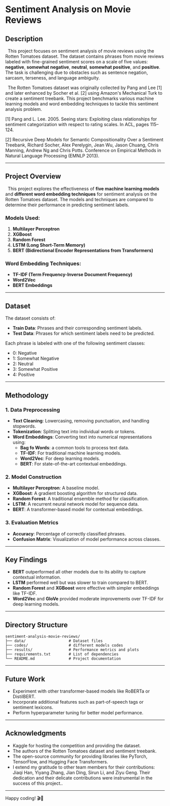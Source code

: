 # Sentiment Analysis on Movie Reviews

## Description

<p>&nbsp;&nbsp;This project focuses on sentiment analysis of movie reviews using the Rotten Tomatoes dataset. The dataset contains phrases from movie reviews labeled with fine-grained sentiment scores on a scale of five values: <strong>negative</strong>, <strong>somewhat negative</strong>, <strong>neutral</strong>, <strong>somewhat positive</strong>, and <strong>positive</strong>. The task is challenging due to obstacles such as sentence negation, sarcasm, terseness, and language ambiguity.</p>

<p>&nbsp;&nbsp;The Rotten Tomatoes dataset was originally collected by Pang and Lee [1] and later enhanced by Socher et al. [2] using Amazon's Mechanical Turk to create a sentiment treebank. This project benchmarks various machine learning models and word embedding techniques to tackle this sentiment analysis problem.</p>


[1] Pang and L. Lee. 2005. Seeing stars: Exploiting class relationships for sentiment categorization with respect to rating scales. In ACL, pages 115–124.

[2] Recursive Deep Models for Semantic Compositionality Over a Sentiment Treebank, Richard Socher, Alex Perelygin, Jean Wu, Jason Chuang, Chris Manning, Andrew Ng and Chris Potts. Conference on Empirical Methods in Natural Language Processing (EMNLP 2013).

---

## Project Overview

<p>&nbsp;&nbsp;This project explores the effectiveness of <strong>five machine learning models</strong> and <strong>different word embedding techniques</strong> for sentiment analysis on the Rotten Tomatoes dataset. The models and techniques are compared to determine their performance in predicting sentiment labels.</p>

### Models Used:
1. **Multilayer Perceptron**
2. **XGBoost**
3. **Random Forest**
4. **LSTM (Long Short-Term Memory)**
5. **BERT (Bidirectional Encoder Representations from Transformers)**

### Word Embedding Techniques:
- **TF-IDF (Term Frequency-Inverse Document Frequency)**
- **Word2Vec**
- **BERT Embeddings**

---

## Dataset

The dataset consists of:
- **Train Data**: Phrases and their corresponding sentiment labels.
- **Test Data**: Phrases for which sentiment labels need to be predicted.

Each phrase is labeled with one of the following sentiment classes:
- 0: Negative
- 1: Somewhat Negative
- 2: Neutral
- 3: Somewhat Positive
- 4: Positive

---

## Methodology

### 1. Data Preprocessing
- **Text Cleaning**: Lowercasing, removing punctuation, and handling stopwords.
- **Tokenization**: Splitting text into individual words or tokens.
- **Word Embeddings**: Converting text into numerical representations using:
  - **Bag fo Words**: a common tools to process text data.
  - **TF-IDF**: For traditional machine learning models.
  - **Word2Vec**: For deep learning models.
  - **BERT**: For state-of-the-art contextual embeddings.

### 2. Model Construction
- **Multilayer Perceptron**: A baseline model.
- **XGBoost**: A gradient boosting algorithm for structured data.
- **Random Forest**: A traditional ensemble method for classification.
- **LSTM**: A recurrent neural network model for sequence data.
- **BERT**: A transformer-based model for contextual embeddings.

### 3. Evaluation Metrics
- **Accuracy**: Percentage of correctly classified phrases.
- **Confusion Matrix**: Visualization of model performance across classes.

---

## Key Findings
- **BERT** outperformed all other models due to its ability to capture contextual information.
- **LSTM** performed well but was slower to train compared to BERT.
- **Random Forest** and **XGBoost** were effective with simpler embeddings like TF-IDF.
- **Word2Vec** and **GloVe** provided moderate improvements over TF-IDF for deep learning models.

---

## Directory Structure

```plaintext
sentiment-analysis-movie-reviews/
├── data/                   # Dataset files
├── codes/                  # different models codes
├── results/                # Performance metrics and plots
├── requirements.txt        # List of dependencies
└── README.md               # Project documentation
```

---

## Future Work

- Experiment with other transformer-based models like RoBERTa or DistilBERT.
- Incorporate additional features such as part-of-speech tags or sentiment lexicons.
- Perform hyperparameter tuning for better model performance.

---

## Acknowledgments

- Kaggle for hosting the competition and providing the dataset.
- The authors of the Rotten Tomatoes dataset and sentiment treebank.
- The open-source community for providing libraries like PyTorch, TensorFlow, and Hugging Face Transformers.
- I extend my gratitude to other team members for their contributions: Jiaqi Han, Yiyang Zhang, Jian Ding, Sirun Li, and Ziyu Geng. Their dedication and their delicate contributions were instrumental in the success of this project..
---

Happy coding! 🎬🍿
